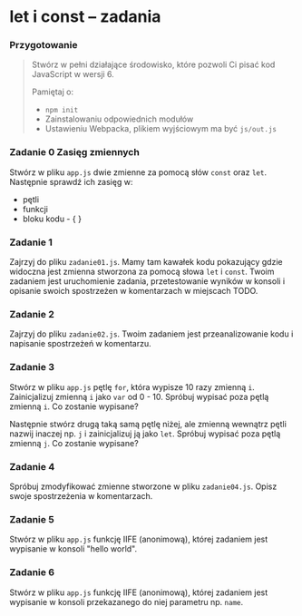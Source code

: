 # let i const &ndash; zadania

### Przygotowanie

> Stwórz w pełni działające środowisko, które pozwoli Ci pisać kod JavaScript w wersji 6.
>
> Pamiętaj o:
> - ```npm init```
> - Zainstalowaniu odpowiednich modułów
> - Ustawieniu Webpacka, plikiem  wyjściowym  ma być `js/out.js`

### Zadanie 0 Zasięg zmiennych

Stwórz w pliku ```app.js``` dwie zmienne za pomocą słów ```const``` oraz ```let```. Następnie sprawdź ich zasięg w:
* pętli
* funkcji
* bloku kodu - { }

### Zadanie 1 

Zajrzyj do pliku ```zadanie01.js```. Mamy tam kawałek kodu pokazujący gdzie widoczna jest zmienna stworzona za pomocą słowa ```let``` i ```const```.
Twoim zadaniem jest uruchomienie zadania, przetestowanie wyników w konsoli i opisanie swoich spostrzeżen w komentarzach w miejscach TODO.

### Zadanie 2

Zajrzyj do pliku ```zadanie02.js```. Twoim zadaniem jest przeanalizowanie kodu i napisanie spostrzeżeń w komentarzu.


### Zadanie 3

Stwórz w pliku ```app.js``` pętlę ```for```, która wypisze 10 razy zmienną ```i```. Zainicjalizuj zmienną ```i``` jako ```var``` od 0 - 10.
Spróbuj wypisać poza pętlą zmienną ```i```. Co zostanie wypisane?

Następnie stwórz drugą taką samą pętlę niżej, ale zmienną wewnątrz pętli nazwij inaczej np. ```j``` i zainicjalizuj ją jako ```let```.
Spróbuj wypisać poza pętlą zmienną ```j```. Co zostanie wypisane?

### Zadanie 4

Spróbuj zmodyfikować zmienne stworzone w pliku ```zadanie04.js```. Opisz swoje spostrzeżenia w komentarzach.

### Zadanie 5

Stwórz w pliku ```app.js``` funkcję IIFE (anonimową), której zadaniem jest wypisanie w konsoli "hello world".

### Zadanie 6

Stwórz w pliku ```app.js``` funkcję IIFE (anonimową), której zadaniem jest wypisanie w konsoli przekazanego do niej parametru np. ```name```.

